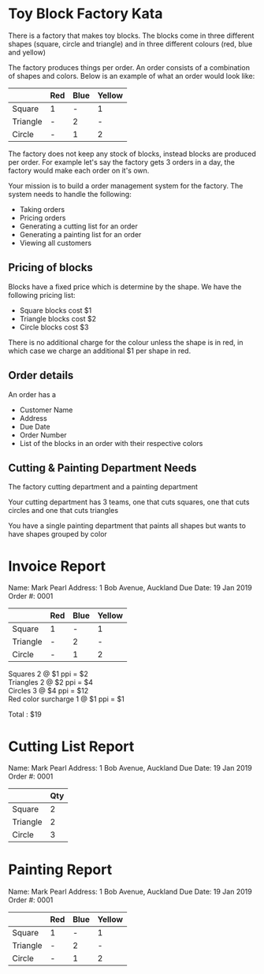 #  Toy Block Factory Kata

There is a factory that makes toy blocks. The blocks come in three different shapes (square, circle and triangle) and in three different colours (red, blue and yellow)

The factory produces things per order. An order consists of a combination of shapes and colors. Below is an example of what an order would look like:  

|          | Red | Blue | Yellow |  
|----------|-----|------|--------|  
| Square   | 1   | -    | 1      |  
| Triangle | -   | 2    | -      |  
| Circle   | -   | 1    | 2      |  

The factory does not keep any stock of blocks, instead blocks are produced per order. For example let's say the factory gets 3 orders in a day, the factory would make each order on it's own.

Your mission is to build a order management system for the factory. The system needs to handle the following:

- Taking orders
- Pricing orders
- Generating a cutting list for an order  
- Generating a painting list for an order
- Viewing all customers

## Pricing of blocks

Blocks have a fixed price which is determine by the shape. We have the following pricing list:

- Square blocks cost $1 
- Triangle blocks cost $2 
- Circle blocks cost $3

There is no additional charge for the colour unless the shape is in red, in which case we charge an additional $1 per shape in red.

## Order details

An order has a
- Customer Name
- Address
- Due Date
- Order Number
- List of the blocks in an order with their respective colors

## Cutting & Painting Department Needs

The factory cutting department and a painting department

Your cutting department has 3 teams, one that cuts squares, one that cuts circles and one that cuts triangles

You have a single painting department that paints all shapes but wants to have shapes grouped by color

# Invoice Report

Name: Mark Pearl
Address: 1 Bob Avenue, Auckland
Due Date: 19 Jan 2019
Order #: 0001

|          | Red | Blue | Yellow |
|----------|-----|------|--------|
| Square   | 1   | -    | 1      |
| Triangle | -   | 2    | -      |
| Circle   | -   | 1    | 2      |

Squares 		2 @ $1 ppi = $2  
Triangles		2 @ $2 ppi = $4  
Circles			3 @ $4 ppi = $12  
Red color surcharge	1 @ $1 ppi = $1  

Total : $19

# Cutting List Report

Name: Mark Pearl
Address: 1 Bob Avenue, Auckland
Due Date: 19 Jan 2019
Order #: 0001

|          | Qty |
|----------|-----|
| Square   | 2   |
| Triangle | 2   |
| Circle   | 3   |

# Painting Report

Name: Mark Pearl
Address: 1 Bob Avenue, Auckland
Due Date: 19 Jan 2019
Order #: 0001

|          | Red | Blue | Yellow |
|----------|-----|------|--------|
| Square   | 1   | -    | 1      |
| Triangle | -   | 2    | -      |
| Circle   | -   | 1    | 2      |

